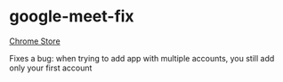 # google-meet-fix

[Chrome Store](https://chrome.google.com/webstore/detail/google-meet-app-fix/mklpfnlefjohddefenjicjaeppfpoioc)

Fixes a bug: when trying to add app with multiple accounts, you still add only your first account
